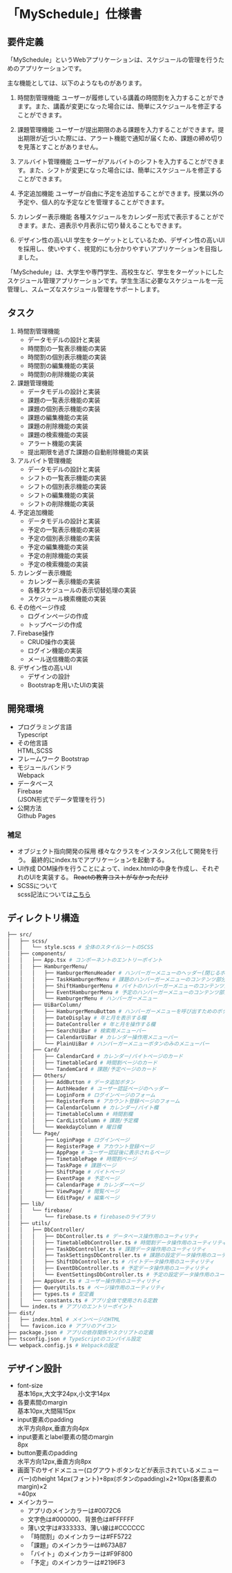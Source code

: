 # 「MySchedule」仕様書
## 要件定義
「MySchedule」というWebアプリケーションは、スケジュールの管理を行うためのアプリケーションです。

主な機能としては、以下のようなものがあります。

1. 時間割管理機能
ユーザーが履修している講義の時間割を入力することができます。また、講義が変更になった場合には、簡単にスケジュールを修正することができます。

1. 課題管理機能
ユーザーが提出期限のある課題を入力することができます。提出期限が近づいた際には、アラート機能で通知が届くため、課題の締め切りを見落とすことがありません。

1. アルバイト管理機能
ユーザーがアルバイトのシフトを入力することができます。また、シフトが変更になった場合には、簡単にスケジュールを修正することができます。

1. 予定追加機能
ユーザーが自由に予定を追加することができます。授業以外の予定や、個人的な予定などを管理することができます。

1. カレンダー表示機能
各種スケジュールをカレンダー形式で表示することができます。また、週表示や月表示に切り替えることもできます。

1. デザイン性の高いUI
学生をターゲットとしているため、デザイン性の高いUIを採用し、使いやすく、視覚的にも分かりやすいアプリケーションを目指しました。

「MySchedule」は、大学生や専門学生、高校生など、学生をターゲットにしたスケジュール管理アプリケーションです。学生生活に必要なスケジュールを一元管理し、スムーズなスケジュール管理をサポートします。

## タスク
1. 時間割管理機能
    - データモデルの設計と実装
    - 時間割の一覧表示機能の実装
    - 時間割の個別表示機能の実装
    - 時間割の編集機能の実装
    - 時間割の削除機能の実装
2. 課題管理機能
    - データモデルの設計と実装
    - 課題の一覧表示機能の実装
    - 課題の個別表示機能の実装
    - 課題の編集機能の実装
    - 課題の削除機能の実装
    - 課題の検索機能の実装
    - アラート機能の実装
    - 提出期限を過ぎた課題の自動削除機能の実装
3. アルバイト管理機能
    - データモデルの設計と実装
    - シフトの一覧表示機能の実装
    - シフトの個別表示機能の実装
    - シフトの編集機能の実装
    - シフトの削除機能の実装
4. 予定追加機能
    - データモデルの設計と実装
    - 予定の一覧表示機能の実装
    - 予定の個別表示機能の実装
    - 予定の編集機能の実装
    - 予定の削除機能の実装
    - 予定の検索機能の実装
5. カレンダー表示機能
    - カレンダー表示機能の実装
    - 各種スケジュールの表示切替処理の実装
    - スケジュール検索機能の実装
6. その他ページ作成
    - ログインページの作成
    - トップページの作成
7. Firebase操作
    - CRUD操作の実装
    - ログイン機能の実装
    - メール送信機能の実装
8. デザイン性の高いUI
    - デザインの設計
    - Bootstrapを用いたUIの実装

## 開発環境
- プログラミング言語  
    Typescript
- その他言語  
    HTML,SCSS
- フレームワーク
    Bootstrap
- モジュールバンドラ  
    Webpack
- データベース  
    Firebase  
    (JSON形式でデータ管理を行う)
- 公開方法  
    Github Pages

### 補足
- オブジェクト指向開発の採用
    様々なクラスをインスタンス化して開発を行う。
    最終的にindex.tsでアプリケーションを起動する。
- UI作成
    DOM操作を行うことによって、index.htmlの中身を作成し、それぞれのUIを実装する。
    ~~Reactの教育コストがなかっただけ~~
- SCSSについて  
scss記法については[こちら](https://webst8.com/blog/sass-scss/#SCSS)

## ディレクトリ構造
```bash
├── src/
│   ├── scss/
│   │   └── style.scss # 全体のスタイルシートのSCSS
│   ├── components/
│   │   ├── App.tsx # コンポーネントのエントリーポイント
│   │   ├── HamburgerMenu/
│   │   │   ├── HamburgerMenuHeader # ハンバーガーメニューのヘッダー(閉じるボタンとログアウトボタン)
│   │   │   ├── TaskHamburgerMenu # 課題のハンバーガーメニューのコンテンツ部分
│   │   │   ├── ShiftHamburgerMenu # バイトのハンバーガーメニューのコンテンツ部分
│   │   │   ├── EventHamburgerMenu # 予定のハンバーガーメニューのコンテンツ部分
│   │   │   └── HamburgerMenu # ハンバーガーメニュー
│   │   ├── UiBarColumn/
│   │   │   ├── HamburgerMenuButton # ハンバーガーメニューを呼び出すためのボタン
│   │   │   ├── DateDisplay # 年と月を表示する欄
│   │   │   ├── DateController # 年と月を操作する欄
│   │   │   ├── SearchUiBar # 検索用メニューバー
│   │   │   ├── CalendarUiBar # カレンダー操作用メニューバー
│   │   │   └── PlainUiBar # ハンバーガーメニューボタンのみのメニューバー
│   │   ├── Card/
│   │   │   ├── CalendarCard # カレンダー/バイトページのカード
│   │   │   ├── TimetableCard # 時間割ページのカード
│   │   │   └── TandemCard # 課題/予定ページのカード
│   │   ├── Others/
│   │   │   ├── AddButton # データ追加ボタン
│   │   │   ├── AuthHeader # ユーザー認証ページのヘッダー
│   │   │   ├── LoginForm # ログインページのフォーム
│   │   │   ├── RegisterForm # アカウント登録ページのフォーム
│   │   │   ├── CalendarColumn # カレンダー/バイト欄
│   │   │   ├── TimetableColumn # 時間割欄
│   │   │   ├── CardListColumn # 課題/予定欄
│   │   │   └── WeekdayColumn # 曜日欄
│   │   └── Page/
│   │       ├── LoginPage # ログインページ
│   │       ├── RegisterPage # アカウント登録ページ
│   │       ├── AppPage # ユーザー認証後に表示されるページ
│   │       ├── TimetablePage # 時間割ページ
│   │       ├── TaskPage # 課題ページ
│   │       ├── ShiftPage # バイトページ
│   │       ├── EventPage # 予定ページ
│   │       ├── CalendarPage # カレンダーページ
│   │       ├── ViewPage/ # 閲覧ページ
│   │       └── EditPage/ # 編集ページ
│   ├── lib/
│   │   └── firebase/
│   │       └── firebase.ts # firebaseのライブラリ
│   ├── utils/
│   │   ├── DbController/
│   │   │   ├── DbController.ts # データベース操作用のユーティリティ
│   │   │   ├── TimetableDbController.ts # 時間割データ操作用のユーティリティ
│   │   │   ├── TaskDbController.ts # 課題データ操作用のユーティリティ
│   │   │   ├── TaskSettingsDbController.ts # 課題の設定データ操作用のユーティリティ
│   │   │   ├── ShiftDbController.ts # バイトデータ操作用のユーティリティ
│   │   │   ├── EventDbController.ts # 予定データ操作用のユーティリティ
│   │   │   └── EventSettingsDbController.ts # 予定の設定データ操作用のユーティリティ
│   │   ├── AppUser.ts # ユーザー操作用のユーティリティ
│   │   ├── QueryUtils.ts # ページ操作用のユーティリティ
│   │   ├── types.ts # 型定義
│   │   └── constants.ts # アプリ全体で使用される定数
│   └── index.ts # アプリのエントリーポイント
├── dist/
│   ├── index.html # メインページのHTML
│   └── favicon.ico # アプリのアイコン
├── package.json # アプリの依存関係やスクリプトの定義
├── tsconfig.json # TypeScriptのコンパイル設定
└── webpack.config.js # Webpackの設定
```

## デザイン設計
- font-size  
    基本16px,大文字24px,小文字14px
- 各要素間のmargin  
    基本10px,大間隔15px
- input要素のpadding  
    水平方向8px,垂直方向4px
- input要素とlabel要素の間のmargin  
    8px
- button要素のpadding  
    水平方向12px,垂直方向8px
- 画面下のサイドメニュー(ログアウトボタンなどが表示されているメニューバー)のheight
    14px(フォント)+8px(ボタンのpadding)×2+10px(各要素のmargin)×2  
    =40px
- メインカラー
    - アプリのメインカラーは#0072C6
    - 文字色は#000000、背景色は#FFFFFF
    - 薄い文字は#333333、薄い線は#CCCCCC
    - 「時間割」のメインカラーは#FF5722
    - 「課題」のメインカラーは#673AB7
    - 「バイト」のメインカラーは#F9F800
    - 「予定」のメインカラーは#2196F3